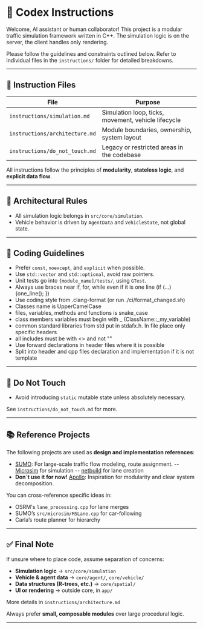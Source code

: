 # 🧠 Codex Instructions

Welcome, AI assistant or human collaborator! This project is a modular traffic simulation framework written in C++. The simulation logic is on the server, the client handles only rendering.

Please follow the guidelines and constraints outlined below. Refer to individual files in the `instructions/` folder for detailed breakdowns.

---

## 📁 Instruction Files

| File                          | Purpose |
|-------------------------------|---------|
| `instructions/simulation.md`  | Simulation loop, ticks, movement, vehicle lifecycle |
| `instructions/architecture.md`| Module boundaries, ownership, system layout |
| `instructions/do_not_touch.md`| Legacy or restricted areas in the codebase |

All instructions follow the principles of **modularity**, **stateless logic**, and **explicit data flow**.

---

## 🧱 Architectural Rules

- All simulation logic belongs in `src/core/simulation`.
- Vehicle behavior is driven by `AgentData` and `VehicleState`, not global state.

---

## 🧼 Coding Guidelines

- Prefer `const`, `noexcept`, and `explicit` when possible.
- Use `std::vector` and `std::optional`, avoid raw pointers.
- Unit tests go into `{module_name]/tests/`, using `GTest`.
- Always use braces near if, for, while even if it is one line (if (...){one_line(); })
- Use coding style from .clang-format (or run ./ci/format_changed.sh)
- Classes name is UpperCamelCase
- files, variables, methods and functions is snake_case
- class members variables must begin with _ (ClassName::_my_variable)
- common standard libraries from std put in stdafx.h. In file place only specific headers
- all includes must be with <> and not ""
- Use forward declarations in header files where it is possible
- Split into header and cpp files declaration and implementation if it is not template

---

## 🚫 Do Not Touch
- Avoid introducing `static` mutable state unless absolutely necessary.

See `instructions/do_not_touch.md` for more.

---

## 📚 Reference Projects

The following projects are used as **design and implementation references**:

- [SUMO](https://github.com/eclipse/sumo): For large-scale traffic flow modeling, route assignment.
-- [Microsim](https://github.com/eclipse-sumo/sumo/tree/main/src/microsim) for simulation
-- [netbuild](https://github.com/eclipse-sumo/sumo/tree/main/src/netbuild) for lane creation
- **Don`t use it for now!** [Apollo](https://github.com/ApolloAuto/apollo): Inspiration for modularity and clear system decomposition.

You can cross-reference specific ideas in:
- OSRM's `lane_processing.cpp` for lane merges
- SUMO’s `src/microsim/MSLane.cpp` for car-following
- Carla’s route planner for hierarchy

---

## ✅ Final Note

If unsure where to place code, assume separation of concerns:

- **Simulation logic** → `src/core/simulation`
- **Vehicle & agent data** → `core/agent/`, `core/vehicle/`
- **Data structures (R-trees, etc.)** → `core/spatial/`
- **UI or rendering** → outside core, in `app/`

More details in `instructions/architecture.md`

Always prefer **small, composable modules** over large procedural logic.

---
